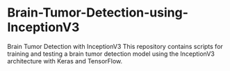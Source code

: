 # Brain-Tumor-Detection-using-InceptionV3
Brain Tumor Detection with InceptionV3 This repository contains scripts for training and testing a brain tumor detection model using the InceptionV3 architecture with Keras and TensorFlow.
